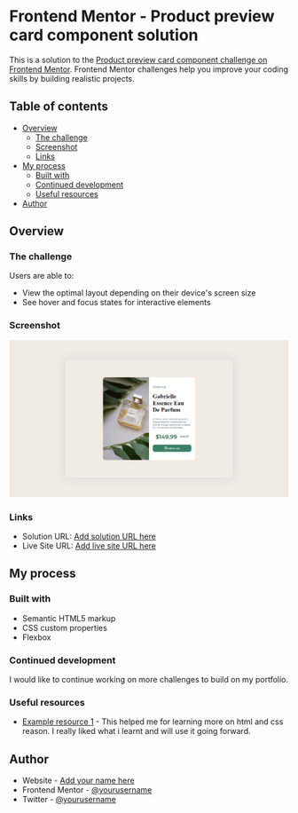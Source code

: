 # Frontend Mentor - Product preview card component solution

This is a solution to the [Product preview card component challenge on Frontend Mentor](https://www.frontendmentor.io/challenges/product-preview-card-component-GO7UmttRfa). Frontend Mentor challenges help you improve your coding skills by building realistic projects. 

## Table of contents

- [Overview](#overview)
  - [The challenge](#the-challenge)
  - [Screenshot](#screenshot)
  - [Links](#links)
- [My process](#my-process)
  - [Built with](#built-with)
  - [Continued development](#continued-development)
  - [Useful resources](#useful-resources)
- [Author](#author)




## Overview

### The challenge

Users are able to:

- View the optimal layout depending on their device's screen size
- See hover and focus states for interactive elements

### Screenshot

![](/images/Screenshot.png)



### Links

- Solution URL: [Add solution URL here](https://github.com/felixateya/preview-card.git)
- Live Site URL: [Add live site URL here](https://preview-card.vercel.app)

## My process

### Built with

- Semantic HTML5 markup
- CSS custom properties
- Flexbox





### Continued development

I would like to continue working on  more challenges to build on my portfolio.



### Useful resources

- [Example resource 1](https://www.w3schools.com) - This helped me for learning more on html and css reason. I really liked what i learnt and will use it going forward.




## Author

- Website - [Add your name here](https://mulaafelix.vercel.app)
- Frontend Mentor - [@yourusername](https://www.frontendmentor.io/profile/felixateya)
- Twitter - [@yourusername](https://www.twitter.com/shaft_kunta)


